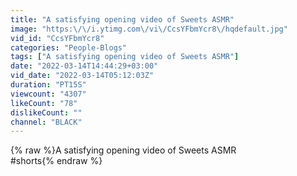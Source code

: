 ```yaml
---
title: "A satisfying opening video of Sweets ASMR"
image: "https:\/\/i.ytimg.com\/vi\/CcsYFbmYcr8\/hqdefault.jpg"
vid_id: "CcsYFbmYcr8"
categories: "People-Blogs"
tags: ["A satisfying opening video of Sweets ASMR"]
date: "2022-03-14T14:44:29+03:00"
vid_date: "2022-03-14T05:12:03Z"
duration: "PT15S"
viewcount: "4307"
likeCount: "78"
dislikeCount: ""
channel: "BLACK"
---
```

{% raw %}A satisfying opening video of Sweets ASMR<br />#shorts{% endraw %}
